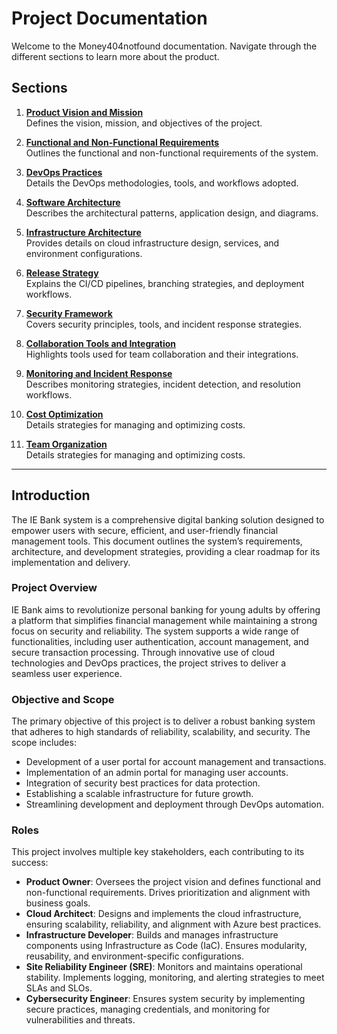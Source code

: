 # Project Documentation

Welcome to the Money404notfound documentation. Navigate through the different sections to learn more about the product.

## Sections

1. **[Product Vision and Mission](visionmission.md)**  
   Defines the vision, mission, and objectives of the project.

2. **[Functional and Non-Functional Requirements](requirements.md)**  
   Outlines the functional and non-functional requirements of the system.

3. **[DevOps Practices](devops_practices.md)**  
   Details the DevOps methodologies, tools, and workflows adopted.

4. **[Software Architecture](software_architecture.md)**  
   Describes the architectural patterns, application design, and diagrams.

5. **[Infrastructure Architecture](infrastructure_architecture.md)**  
   Provides details on cloud infrastructure design, services, and environment configurations.

6. **[Release Strategy](release_strategy.md)**  
   Explains the CI/CD pipelines, branching strategies, and deployment workflows.

7. **[Security Framework](security_framework.md)**  
   Covers security principles, tools, and incident response strategies.

8. **[Collaboration Tools and Integration](collaboration.md)**  
   Highlights tools used for team collaboration and their integrations.

9. **[Monitoring and Incident Response](monitoring.md)**  
   Describes monitoring strategies, incident detection, and resolution workflows.

10. **[Cost Optimization](cost_optimization.md)**  
    Details strategies for managing and optimizing costs.

11. **[Team Organization](team_organization.md)**  
    Details strategies for managing and optimizing costs.


---

## Introduction

The IE Bank system is a comprehensive digital banking solution designed to empower users with secure, efficient, and user-friendly financial management tools. This document outlines the system’s requirements, architecture, and development strategies, providing a clear roadmap for its implementation and delivery.

### Project Overview

IE Bank aims to revolutionize personal banking for young adults by offering a platform that simplifies financial management while maintaining a strong focus on security and reliability. The system supports a wide range of functionalities, including user authentication, account management, and secure transaction processing. Through innovative use of cloud technologies and DevOps practices, the project strives to deliver a seamless user experience.

### Objective and Scope

The primary objective of this project is to deliver a robust banking system that adheres to high standards of reliability, scalability, and security. The scope includes:
- Development of a user portal for account management and transactions.
- Implementation of an admin portal for managing user accounts.
- Integration of security best practices for data protection.
- Establishing a scalable infrastructure for future growth.
- Streamlining development and deployment through DevOps automation.

### Roles

This project involves multiple key stakeholders, each contributing to its success:
- **Product Owner**: Oversees the project vision and defines functional and non-functional requirements. Drives prioritization and alignment with business goals.
- **Cloud Architect**: Designs and implements the cloud infrastructure, ensuring scalability, reliability, and alignment with Azure best practices.
- **Infrastructure Developer**: Builds and manages infrastructure components using Infrastructure as Code (IaC). Ensures modularity, reusability, and environment-specific configurations.
- **Site Reliability Engineer (SRE)**: Monitors and maintains operational stability. Implements logging, monitoring, and alerting strategies to meet SLAs and SLOs.
- **Cybersecurity Engineer**: Ensures system security by implementing secure practices, managing credentials, and monitoring for vulnerabilities and threats.

